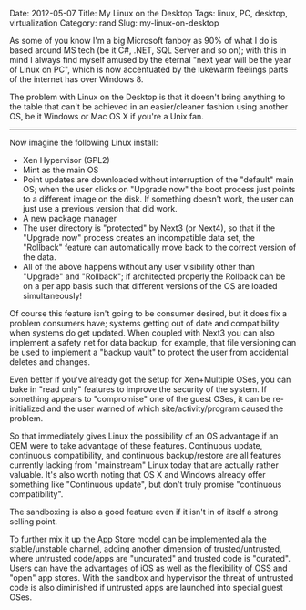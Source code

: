 Date: 2012-05-07
Title: My Linux on the Desktop
Tags: linux, PC, desktop, virtualization
Category: rand
Slug: my-linux-on-desktop

As some of you know I'm a big Microsoft fanboy as 90% of what I do is based around MS tech (be it C#, .NET, SQL Server and so on); with this in mind I always find myself amused by the eternal "next year will be the year of Linux on PC", which is now accentuated by the lukewarm feelings parts of the internet has over Windows 8.

The problem with Linux on the Desktop is that it doesn't bring anything to the table that can't be achieved in an easier/cleaner fashion using another OS, be it Windows or Mac OS X if you're a Unix fan.

***

Now imagine the following Linux install:

* Xen Hypervisor (GPL2)
* Mint as the main OS
* Point updates are downloaded without interruption of the "default" main OS; when the user clicks on "Upgrade now" the boot process just points to a different image on the disk. If something doesn't work, the user can just use a previous version that did work.
* A new package manager
* The user directory is "protected" by Next3 (or Next4), so that if the "Upgrade now" process creates an incompatible data set, the "Rollback" feature can automatically move back to the correct version of the data.
* All of the above happens without any user visibility other than "Upgrade" and "Rollback"; if architected properly the Rollback can be on a per app basis such that different versions of the OS are loaded simultaneously!

Of course this feature isn't going to be consumer desired, but it does fix a problem consumers have; systems getting out of date and compatibility when systems do get updated. When coupled with Next3 you can also implement a safety net for data backup, for example, that file versioning can be used to implement a "backup vault" to protect the user from accidental deletes and changes.

Even better if you've already got the setup for Xen+Multiple OSes, you can bake in "read only" features to improve the security of the system. If something appears to "compromise" one of the guest OSes, it can be re-initialized and the user warned of which site/activity/program caused the problem.

So that immediately gives Linux the possibility of an OS advantage if an OEM were to take advantage of these features. Continuous update, continuous compatibility, and continuous backup/restore are all features currently lacking from "mainstream" Linux today that are actually rather valuable. It's also worth noting that OS X and Windows already offer something like "Continuous update", but don't truly promise "continuous compatibility".

The sandboxing is also a good feature even if it isn't in of itself a strong selling point.

To further mix it up the App Store model can be implemented ala the stable/unstable channel, adding another dimension of trusted/untrusted, where untrusted code/apps are "uncurated" and trusted code is "curated". Users can have the advantages of iOS as well as the flexibility of OSS and "open" app stores. With the sandbox and hypervisor the threat of untrusted code is also diminished if untrusted apps are launched into special guest OSes.